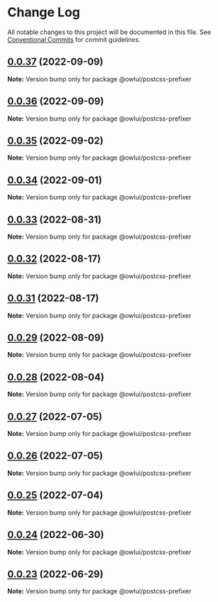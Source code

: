 # Change Log

All notable changes to this project will be documented in this file.
See [Conventional Commits](https://conventionalcommits.org) for commit guidelines.

## [0.0.37](https://github.com/EEBOS/SCROWL/compare/v0.0.36...v0.0.37) (2022-09-09)

**Note:** Version bump only for package @owlui/postcss-prefixer





## [0.0.36](https://github.com/EEBOS/SCROWL/compare/v0.0.35...v0.0.36) (2022-09-09)

**Note:** Version bump only for package @owlui/postcss-prefixer





## [0.0.35](https://github.com/EEBOS/SCROWL/compare/v0.0.34...v0.0.35) (2022-09-02)

**Note:** Version bump only for package @owlui/postcss-prefixer





## [0.0.34](https://github.com/EEBOS/SCROWL/compare/v0.0.33...v0.0.34) (2022-09-01)

**Note:** Version bump only for package @owlui/postcss-prefixer





## [0.0.33](https://github.com/EEBOS/SCROWL/compare/v0.0.32...v0.0.33) (2022-08-31)

**Note:** Version bump only for package @owlui/postcss-prefixer





## [0.0.32](https://github.com/EEBOS/SCROWL/compare/v0.0.31...v0.0.32) (2022-08-17)

**Note:** Version bump only for package @owlui/postcss-prefixer





## [0.0.31](https://github.com/EEBOS/SCROWL/compare/v0.0.29...v0.0.31) (2022-08-17)

**Note:** Version bump only for package @owlui/postcss-prefixer





## [0.0.29](https://github.com/EEBOS/SCROWL/compare/v0.0.28...v0.0.29) (2022-08-09)

**Note:** Version bump only for package @owlui/postcss-prefixer





## [0.0.28](https://github.com/EEBOS/SCROWL/compare/v0.0.27...v0.0.28) (2022-08-04)

**Note:** Version bump only for package @owlui/postcss-prefixer





## [0.0.27](https://github.com/EEBOS/SCROWL/compare/v0.0.26...v0.0.27) (2022-07-05)

**Note:** Version bump only for package @owlui/postcss-prefixer





## [0.0.26](https://github.com/EEBOS/SCROWL/compare/v0.0.25...v0.0.26) (2022-07-05)

**Note:** Version bump only for package @owlui/postcss-prefixer





## [0.0.25](https://github.com/EEBOS/SCROWL/compare/v0.0.24...v0.0.25) (2022-07-04)

**Note:** Version bump only for package @owlui/postcss-prefixer





## [0.0.24](https://github.com/EEBOS/SCROWL/compare/v0.0.23...v0.0.24) (2022-06-30)

**Note:** Version bump only for package @owlui/postcss-prefixer





## [0.0.23](https://github.com/EEBOS/SCROWL/compare/v0.0.22...v0.0.23) (2022-06-29)

**Note:** Version bump only for package @owlui/postcss-prefixer
